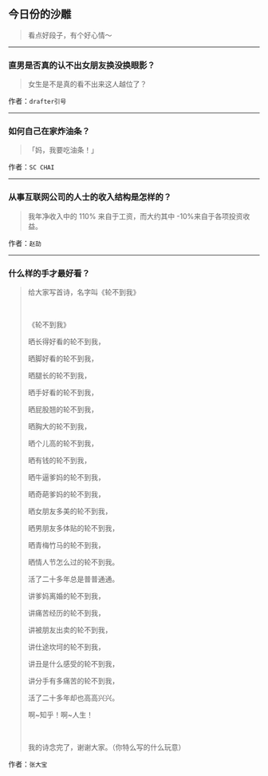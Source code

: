 ## 今日份的沙雕

> 看点好段子，有个好心情～


 
---

### 直男是否真的认不出女朋友换没换眼影？

> 女生是不是真的看不出来这人越位了？


作者：`drafter引号`

---

### 如何自己在家炸油条？

> 「妈，我要吃油条！」


作者：`SC CHAI`

---

### 从事互联网公司的人士的收入结构是怎样的？

> 我年净收入中的 110% 来自于工资，而大约其中 -10%来自于各项投资收益。


作者：`赵劼`

---

### 什么样的手才最好看？

> 给大家写首诗，名字叫《轮不到我》
> 
>  
> 
> 《轮不到我》
> 
> 晒长得好看的轮不到我，
> 
> 晒脚好看的轮不到我，
> 
> 晒腿长的轮不到我，
> 
> 晒手好看的轮不到我，
> 
> 晒屁股翘的轮不到我，
> 
> 晒胸大的轮不到我，
> 
> 晒个儿高的轮不到我，
> 
> 晒有钱的轮不到我，
> 
> 晒牛逼爹妈的轮不到我，
> 
> 晒奇葩爹妈的轮不到我，
> 
> 晒女朋友多美的轮不到我，
> 
> 晒男朋友多体贴的轮不到我，
> 
> 晒青梅竹马的轮不到我，
> 
> 晒情人节怎么过的轮不到我。
> 
> 活了二十多年总是普普通通。
> 
> 讲爹妈离婚的轮不到我，
> 
> 讲痛苦经历的轮不到我，
> 
> 讲被朋友出卖的轮不到我，
> 
> 讲仕途坎坷的轮不到我，
> 
> 讲丑是什么感受的轮不到我，
> 
> 讲分手有多痛苦的轮不到我，
> 
> 活了二十多年却也高高兴兴。
> 
> 啊~知乎！啊~人生！
> 
>  
> 
> 我的诗念完了，谢谢大家。（你特么写的什么玩意）


作者：`张大宝`